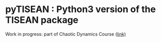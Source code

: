 # pyTISEAN : Python3 version of the TISEAN package <br>
Work in progress: part of Chaotic Dynamics Course (<a href="https://www.cs.colorado.edu/~lizb/chaos-course.html">link)
